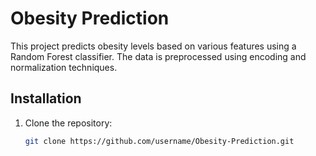 # Obesity Prediction

This project predicts obesity levels based on various features using a Random Forest classifier. The data is preprocessed using encoding and normalization techniques.

## Installation

1. Clone the repository:
   ```bash
   git clone https://github.com/username/Obesity-Prediction.git
